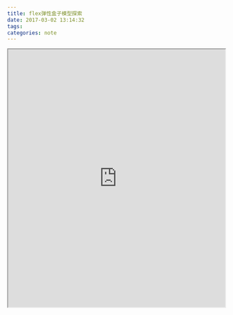 ```yaml
---
title: flex弹性盒子模型探索
date: 2017-03-02 13:14:32
tags:
categories: note
---
```


<iframe width="100%" height="600px" src="https://run.plnkr.co/plunks/LBIDORZRu42PbiN1E5tV/" />